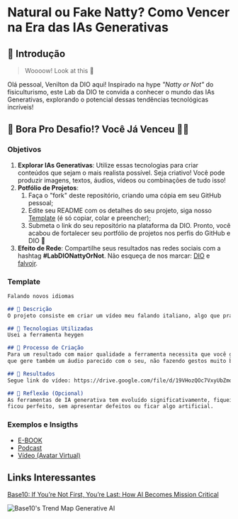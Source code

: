 # Natural ou Fake Natty? Como Vencer na Era das IAs Generativas

## 🚀 Introdução

> Woooow! Look at this 👀

Olá pessoal, Venilton da DIO aqui! Inspirado na hype _"Natty or Not"_ do fisiculturismo, este Lab da DIO te convida a conhecer o mundo das IAs Generativas, explorando o potencial dessas tendências tecnológicas incríveis!

## 🎯 Bora Pro Desafio!? Você Já Venceu 💪🤓

### Objetivos

1. **Explorar IAs Generativas**: Utilize essas tecnologias para criar conteúdos que sejam o mais realista possível. Seja criativo! Você pode produzir imagens, textos, áudios, vídeos ou combinações de tudo isso!
1. **Potfólio de Projetos**:
    1. Faça o "fork" deste repositório, criando uma cópia em seu GitHub pessoal;
    2. Edite seu README com os detalhes do seu projeto, siga nosso [Template](#template) (é só copiar, colar e preencher);
    3. Submeta o link do seu repositório na plataforma da DIO. Pronto, você acabou de fortalecer seu portfólio de projetos nos perfis do GitHub e DIO 🚀
1. **Efeito de Rede**: Compartilhe seus resultados nas redes sociais com a hashtag **#LabDIONattyOrNot**. Não esqueça de nos marcar: [DIO](https://www.linkedin.com/school/dio-makethechange) e [falvojr](https://www.linkedin.com/in/falvojr).

### Template

```markdown
Falando novos idiomas

## 📒 Descrição
O projeto consiste em criar um vídeo meu falando italiano, algo que praticamente nunca estudei, mas de forma que pareça como se eu tivesse o domínio da língua.

## 🤖 Tecnologias Utilizadas
Usei a ferramenta heygen

## 🧐 Processo de Criação
Para um resultado com maior qualidade a ferramenta necessita que você grave um vídeo de no mínimo 2 minutos para criar um avatar seu, nele você fala coisa aleatórias para
que gere também um áudio parecido com o seu, não fazendo gestos muito bruscos.

## 🚀 Resultados
Segue link do vídeo: https://drive.google.com/file/d/19VHozQOc7VxyUbZmqgijbgjRHvjBpBFq/view?usp=drive_link

## 💭 Reflexão (Opcional)
As ferramentas de IA generativa tem evoluído significativamente, fiquei impressionado com essa ferramenta que praticamente ele criou exatamente a minha voz e o vídeo
ficou perfeito, sem apresentar defeitos ou ficar algo artificial.
```

### Exemplos e Insigths

- [E-BOOK](/exemplos/E-BOOK.md)
- [Podcast](/exemplos/PODCAST.md)
- [Vídeo (Avatar Virtual)](/exemplos/VIDEO.md)

## Links Interessantes

[Base10: If You’re Not First, You’re Last: How AI Becomes Mission Critical](https://base10.vc/post/generative-ai-mission-critical/)

![Base10's Trend Map Generative AI](https://github.com/digitalinnovationone/lab-natty-or-not/assets/730492/f4df26e8-f8f7-4419-8252-c69d73ea930c)
